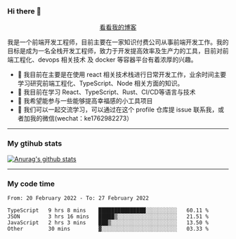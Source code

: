 ### Hi there 👋

<p align="center">
  <a href="https://real-jacket.github.io/">看看我的博客</a>
</p>

我是一个前端开发工程师，目前主要在一家知识付费公司从事前端开发工作。我的目标是成为一名全栈开发工程师，致力于开发提高效率及生产力的工具，目前对前端工程化、devops 相关技术 及 docker 等容器平台有着浓厚的兴趣。

- 🔭 我目前在主要是在使用 react 相关技术栈进行日常开发工作，业余时间主要学习研究前端工程化、TypeScript、Node 相关方面的知识。
- 🌱 我目前在学习 React、TypeScript、Rust、CI/CD等语言与技术
- 👯 我希望能参与一些能够提高幸福感的小工具项目
- 💬 我们可以一起交流学习，可以通过在这个 profile 仓库提 issue 联系我，或者加我的微信(wechat：ke1762982273）

***

### My gtihub stats

[![Anurag's github stats](https://github-readme-stats.vercel.app/api?username=real-jacket)](https://github.com/anuraghazra/github-readme-stats)

***

### My code time

<!--START_SECTION:waka-->

```text
From: 20 February 2022 - To: 27 February 2022

TypeScript   9 hrs 8 mins    ███████████████░░░░░░░░░░   60.11 %
JSON         3 hrs 16 mins   █████▒░░░░░░░░░░░░░░░░░░░   21.51 %
JavaScript   2 hrs 3 mins    ███▒░░░░░░░░░░░░░░░░░░░░░   13.50 %
Other        30 mins         ▓░░░░░░░░░░░░░░░░░░░░░░░░   03.33 %
```

<!--END_SECTION:waka-->
